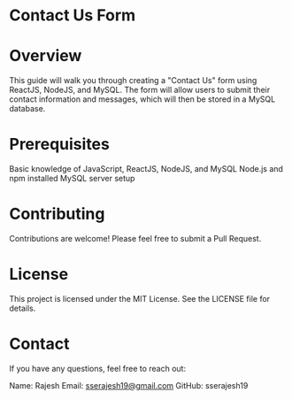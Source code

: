# Contact Us Form

# Overview
This guide will walk you through creating a "Contact Us" form using ReactJS, NodeJS, and MySQL. The form will allow users to submit their contact information and messages, which will then be stored in a MySQL database.

# Prerequisites
Basic knowledge of JavaScript, ReactJS, NodeJS, and MySQL
Node.js and npm installed
MySQL server setup

# Contributing
Contributions are welcome! Please feel free to submit a Pull Request.

# License
This project is licensed under the MIT License. See the LICENSE file for details.

# Contact
If you have any questions, feel free to reach out:

Name: Rajesh
Email: sserajesh19@gmail.com
GitHub: sserajesh19
